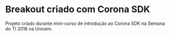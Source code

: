 Breakout criado com Corona SDK
==============

Projeto criado durante mini-curso de introdução ao Corona SDK na Semana do TI 2016 na Univem.



